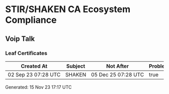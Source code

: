 # STIR/SHAKEN CA Ecosystem Compliance

## Voip Talk

### Leaf Certificates

| Created At | Subject | Not After | Problems | Link |
|------------|---------|-----------|----------|------|
| 02&#160;Sep&#160;23&#160;07:28&#160;UTC | SHAKEN | 05&#160;Dec&#160;25&#160;07:28&#160;UTC | true | [view](../CERTS/863f7f6be0509898380506df0f55c99d981f4f606105164b4e61857d93616ddc/README.md) |


Generated: 15 Nov 23 17:17 UTC